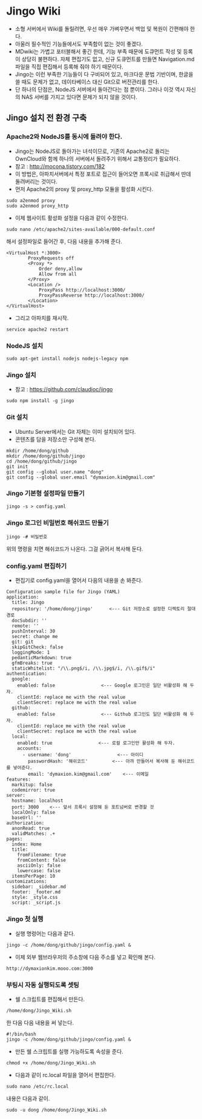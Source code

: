 # Jingo Wiki
* 소형 서버에서 Wiki를 돌릴려면, 우선 매우 가벼우면서 백업 및 복원이 간편해야 한다.
* 아울러 필수적인 기능들에서도 부족함이 없는 것이 좋겠다.
* MDwiki는 가볍고 포터블해서 좋긴 한데, 기능 부족 때문에 도큐먼트 작성 및 등록이 상당히 불편하다.  자체 편집기도 없고, 신규 도큐먼트를 만들면 Navigation.md 파일을 직접 편집해서 등록해 줘야 하기 때문이다.
* Jingo는 이런 부족한 기능들이 다 구비되어 있고, 마크다운 문법 기반이며, 한글을 쓸 때도 문제가 없고, 데이타베이스 대신 Git으로 버전관리를 한다.
* 단 하나의 단점은, NodeJS 서버에서 돌아간다는 점 뿐이다.  그러나 이것 역시 자신의 NAS 서버를 가지고 있다면 문제가 되지 않을 것이다.

## Jingo 설치 전 환경 구축

### Apache2와 NodeJS를 동시에 돌려야 한다.
* Jingo는 NodeJS로 돌아가는 녀석이므로, 기존의 Apache2로 돌리는 OwnCloud와 함께 하나의 서버에서 돌려주기 위해서 교통정리가 필요하다.
* 참고 : http://mocona.tistory.com/182
* 이 방법은, 아파치서버에서 특정 포트로 접근이 들어오면 프록시로 취급해서 딴데 돌려버리는 것이다.
* 먼저 Apache2의 proxy 및 proxy_http 모듈을 활성화 시킨다.
```
sudo a2enmod proxy 
sudo a2enmod proxy_http
```
* 이제 웹사이트 활성화 설정을 다음과 같이 수정한다.
```
sudo nano /etc/apache2/sites-available/000-default.conf
```
해서 설정파일로 들어간 후, 다음 내용을 추가해 준다.
```
<VirtualHost *:3000>
        ProxyRequests off
        <Proxy *>
            Order deny,allow
            Allow from all
        </Proxy>
        <Location />
            ProxyPass http://localhost:3000/
            ProxyPassReverse http://localhost:3000/
        </Location>
</VirtualHost>
```
* 그리고 아파치를 재시작.
```
service apache2 restart
```

### NodeJS 설치
```
sudo apt-get install nodejs nodejs-legacy npm
```

### Jingo 설치
* 참고 : https://github.com/claudioc/jingo
```
sudo npm install -g jingo
```

### Git 설치
* Ubuntu Server에서는 Git 자체는 이미 설치되어 있다.
* 콘텐츠를 담을 저장소만 구성해 본다.
```
mkdir /home/dong/github
mkdir /home/dong/github/jingo
cd /home/dong/github/jingo
git init
git config --global user.name "dong"
git config --global user.email "dymaxion.kim@gmail.com"
```

### Jingo 기본형 설정파일 만들기
```
jingo -s > config.yaml
```

### Jingo 로그인 비밀번호 해쉬코드 만들기
```
jingo -# 비밀번호
```
위의 명령을 치면 해쉬코드가 나온다. 그걸 긁어서 복사해 둔다.

### config.yaml 편집하기
* 편집기로 config.yaml을 열어서 다음의 내용을 손 봐준다.
```
Configuration sample file for Jingo (YAML)
application:
  title: Jingo
  repository: '/home/dong/jingo'      <--- Git 저장소로 설정한 디렉토리 절대경로
  docSubdir: ''
  remote: ''
  pushInterval: 30
  secret: change me
  git: git
  skipGitCheck: false
  loggingMode: 1
  pedanticMarkdown: true
  gfmBreaks: true
  staticWhitelist: "/\\.png$/i, /\\.jpg$/i, /\\.gif$/i"
authentication:
  google:
    enabled: false                 <--- Google 로그인은 일단 비활성화 해 두자.
    clientId: replace me with the real value
    clientSecret: replace me with the real value
  github:
    enabled: false                 <--- Github 로그인도 일단 비활성화 해 두자.
    clientId: replace me with the real value
    clientSecret: replace me with the real value
  local:
    enabled: true                 <--- 로컬 로그인만 활성화 해 두자.
    accounts:
      - username: 'dong'                 <--- 아이디
        passwordHash: '해쉬코드'         <--- 아까 만들어서 복사해 둔 해쉬코드를 넣어준다.
        email: 'dymaxion.kim@gmail.com'    <--- 이메일
features:
  markitup: false
  codemirror: true
server:
  hostname: localhost
  port: 3000    <--- 앞서 프록시 설정해 둔 포트넘버로 변경할 것
  localOnly: false
  baseUrl: ''
authorization:
  anonRead: true
  validMatches: .+
pages:
  index: Home
  title:
    fromFilename: true
    fromContent: false
    asciiOnly: false
    lowercase: false
  itemsPerPage: 10
customizations:
  sidebar: _sidebar.md
  footer: _footer.md
  style: _style.css
  script: _script.js
```

### Jingo 첫 실행
* 실행 명령어는 다음과 같다.
```
jingo -c /home/dong/github/jingo/config.yaml &
```
* 이제 외부 웹브라우저의 주소창에 다음 주소를 넣고 확인해 본다.
```
http://dymaxionkim.mooo.com:3000
```

### 부팅시 자동 실행되도록 셋팅
* 쉘 스크립트를 편집해서 만든다.
```
/home/dong/Jingo_Wiki.sh
```
한 다음 다음 내용을 써 넣는다.
```
#!/bin/bash
jingo -c /home/dong/github/jingo/config.yaml &
```
* 만든 쉘 스크립트를 실행 가능하도록 속성을 준다.
```
chmod +x /home/dong/Jingo_Wiki.sh
```
* 다음과 같이 rc.local 파일을 열어서 편집한다.
```
sudo nano /etc/rc.local
```
내용은 다음과 같이.
```
sudo -u dong /home/dong/Jingo_Wiki.sh
```
